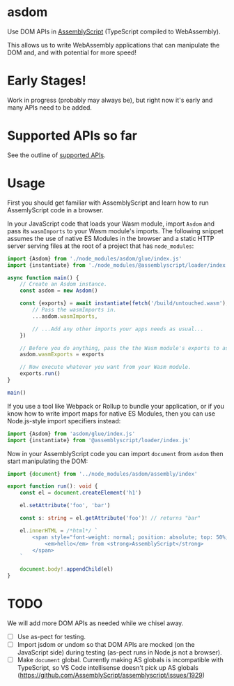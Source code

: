 # asdom

Use DOM APIs in [AssemblyScript](https://assemblyscript.org) (TypeScript compiled to WebAssembly).

This allows us to write WebAssembly applications that can
manipulate the DOM and, and with potential for more speed!

# Early Stages!

Work in progress (probably may always be), but right now it's early and many APIs need to be added.

# Supported APIs so far

See the outline of [supported APIs](./supported-APIs.md).

# Usage

First you should get familiar with AssemblyScript and learn how to run
AssemlyScript code in a browser.

In your JavaScript code that loads your Wasm module, import `Asdom` and pass
its `wasmImports` to your Wasm module's imports. The following snippet assumes
the use of native ES Modules in the browser and a static HTTP server serving
files at the root of a project that has `node_modules`:

```js
import {Asdom} from './node_modules/asdom/glue/index.js'
import {instantiate} from './node_modules/@assemblyscript/loader/index.js'

async function main() {
	// Create an Asdom instance.
	const asdom = new Asdom()

	const {exports} = await instantiate(fetch('/build/untouched.wasm'), {
		// Pass the wasmImports in.
		...asdom.wasmImports,

		// ...Add any other imports your apps needs as usual...
	})

	// Before you do anything, pass the the Wasm module's exports to asdom.
	asdom.wasmExports = exports

	// Now execute whatever you want from your Wasm module.
	exports.run()
}

main()
```

If you use a tool like Webpack or Rollup to bundle your application, or if you
know how to write import maps for native ES Modules, then you can use
Node.js-style import specifiers instead:

```js
import {Asdom} from 'asdom/glue/index.js'
import {instantiate} from '@assemblyscript/loader/index.js'
```

Now in your AssemblyScript code you can import `document` from `asdom` then
start manipulating the DOM:

```ts
import {document} from '../node_modules/asdom/assembly/index'

export function run(): void {
	const el = document.createElement('h1')

	el.setAttribute('foo', 'bar')

	const s: string = el.getAttribute('foo')! // returns "bar"

	el.innerHTML = /*html*/ `
		<span style="font-weight: normal; position: absolute; top: 50%; left: 50%; transform: translate(-50%, -50%)">
			<em>hello</em> from <strong>AssemblyScript</strong>
		</span>
	`

	document.body!.appendChild(el)
}
```

# TODO

We will add more DOM APIs as needed while we chisel away.

- [ ] Use as-pect for testing.
- [ ] Import jsdom or undom so that DOM APIs are mocked (on the JavaScript side) during testing (as-pect runs in Node.js not a browser).
- [ ] Make `document` global. Currently making AS globals is incompatible with TypeScript, so VS Code intellisense doesn't pick up AS globals (https://github.com/AssemblyScript/assemblyscript/issues/1929)
